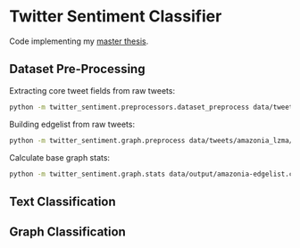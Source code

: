 # Twitter Sentiment Classifier

Code implementing my [master thesis](https://github.com/brenoarosa/thesis).

## Dataset Pre-Processing
Extracting core tweet fields from raw tweets:
```sh
python -m twitter_sentiment.preprocessors.dataset_preprocess data/tweets/amazonia_lzma/*.jsonlines.lzma -o /tmp/amazonia-pt.jsonline.xz -l pt
```

Building edgelist from raw tweets:
```sh
python -m twitter_sentiment.graph.preprocess data/tweets/amazonia_lzma/*.jsonlines.lzma -o data/output/amazonia-edgelist.csv
```

Calculate base graph stats:
```sh
python -m twitter_sentiment.graph.stats data/output/amazonia-edgelist.csv -o data/output/amazonia-graph-stats.json
```

## Text Classification


## Graph Classification
